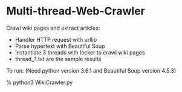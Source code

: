 # Multi-thread-Web-Crawler

Crawl wiki pages and extract articles:

- Handler HTTP request with urllib
- Parse hypertext with Beautiful Soup
- Instantiate 3 threads with locker to crawl wiki pages
- thread_?.txt are the sample results

To run: (Need python version 3.6.1 and Beautiful Soup version 4.5.3)

% python3 WikiCrawler.py

